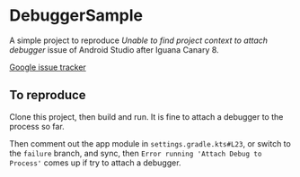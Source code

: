 # DebuggerSample

A simple project to reproduce *Unable to find project context to attach debugger* issue of Android Studio after Iguana Canary 8.

[Google issue tracker](https://issuetracker.google.com/issues/307194650)

## To reproduce

Clone this project, then build and run. It is fine to attach a debugger to the process so far.

Then comment out the app module in `settings.gradle.kts#L23`, or switch to the `failure` branch, and sync, then `Error running 'Attach Debug to Process'` comes up if try to attach a debugger.
